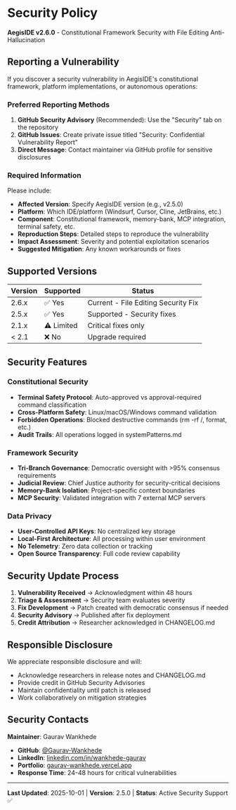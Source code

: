 # Security Policy

**AegisIDE v2.6.0** - Constitutional Framework Security with File Editing Anti-Hallucination

## Reporting a Vulnerability

If you discover a security vulnerability in AegisIDE's constitutional framework, platform implementations, or autonomous operations:

### Preferred Reporting Methods
1. **GitHub Security Advisory** (Recommended): Use the "Security" tab on the repository
2. **GitHub Issues**: Create private issue titled "Security: Confidential Vulnerability Report"
3. **Direct Message**: Contact maintainer via GitHub profile for sensitive disclosures

### Required Information
Please include:
- **Affected Version**: Specify AegisIDE version (e.g., v2.5.0)
- **Platform**: Which IDE/platform (Windsurf, Cursor, Cline, JetBrains, etc.)
- **Component**: Constitutional framework, memory-bank, MCP integration, terminal safety, etc.
- **Reproduction Steps**: Detailed steps to reproduce the vulnerability
- **Impact Assessment**: Severity and potential exploitation scenarios
- **Suggested Mitigation**: Any known workarounds or fixes

## Supported Versions

| Version | Supported | Status |
|---------|-----------|--------|
| 2.6.x   | ✅ Yes    | Current - File Editing Security Fix |
| 2.5.x   | ✅ Yes    | Supported - Security fixes |
| 2.1.x   | ⚠️ Limited | Critical fixes only |
| < 2.1   | ❌ No     | Upgrade required |

## Security Features

### Constitutional Security
- **Terminal Safety Protocol**: Auto-approved vs approval-required command classification
- **Cross-Platform Safety**: Linux/macOS/Windows command validation
- **Forbidden Operations**: Blocked destructive commands (rm -rf /, format, etc.)
- **Audit Trails**: All operations logged in systemPatterns.md

### Framework Security
- **Tri-Branch Governance**: Democratic oversight with >95% consensus requirements
- **Judicial Review**: Chief Justice authority for security-critical decisions
- **Memory-Bank Isolation**: Project-specific context boundaries
- **MCP Security**: Validated integration with 7 external MCP servers

### Data Privacy
- **User-Controlled API Keys**: No centralized key storage
- **Local-First Architecture**: All processing within user environment
- **No Telemetry**: Zero data collection or tracking
- **Open Source Transparency**: Full code review capability

## Security Update Process

1. **Vulnerability Received** → Acknowledgment within 48 hours
2. **Triage & Assessment** → Security team evaluates severity
3. **Fix Development** → Patch created with democratic consensus if needed
4. **Security Advisory** → Published after fix deployment
5. **Credit Attribution** → Researcher acknowledged in CHANGELOG.md

## Responsible Disclosure

We appreciate responsible disclosure and will:
- Acknowledge researchers in release notes and CHANGELOG.md
- Provide credit in GitHub Security Advisories
- Maintain confidentiality until patch is released
- Work collaboratively on mitigation strategies

## Security Contacts

**Maintainer**: Gaurav Wankhede
- **GitHub**: [@Gaurav-Wankhede](https://github.com/Gaurav-Wankhede)
- **LinkedIn**: [linkedin.com/in/wankhede-gaurav](https://www.linkedin.com/in/wankhede-gaurav)
- **Portfolio**: [gaurav-wankhede.vercel.app](https://gaurav-wankhede.vercel.app)
- **Response Time**: 24-48 hours for critical vulnerabilities

---

**Last Updated**: 2025-10-01 | **Version**: 2.5.0 | **Status**: Active Security Support ✅
